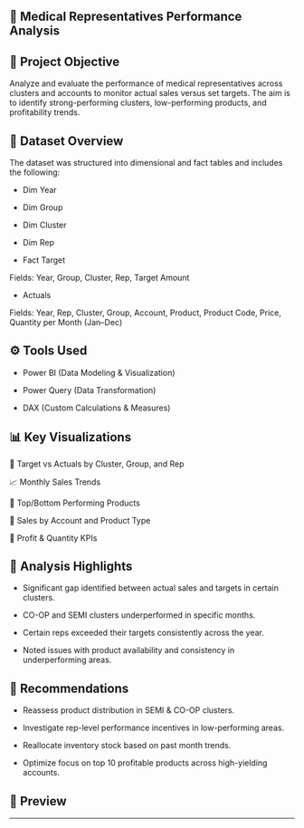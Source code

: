 ## 💊 Medical Representatives Performance Analysis

## 📌 Project Objective
Analyze and evaluate the performance of medical representatives across clusters and accounts to monitor actual sales versus set targets. The aim is to identify strong-performing clusters, low-performing products, and profitability trends.

## 📁 Dataset Overview
The dataset was structured into dimensional and fact tables and includes the following:

- Dim Year

- Dim Group

- Dim Cluster

- Dim Rep

- Fact Target

 Fields: Year, Group, Cluster, Rep, Target Amount

-  Actuals

Fields: Year, Rep, Cluster, Group, Account, Product, Product Code, Price, Quantity per Month (Jan–Dec)

## ⚙️ Tools Used
- Power BI (Data Modeling & Visualization)

- Power Query (Data Transformation)

- DAX (Custom Calculations & Measures)

## 📊 Key Visualizations
💼 Target vs Actuals by Cluster, Group, and Rep

📈 Monthly Sales Trends

📌 Top/Bottom Performing Products

🧊 Sales by Account and Product Type

🧮 Profit & Quantity KPIs


## 🧠 Analysis Highlights
- Significant gap identified between actual sales and targets in certain clusters.

- CO-OP and SEMI clusters underperformed in specific months.

- Certain reps exceeded their targets consistently across the year.

- Noted issues with product availability and consistency in underperforming areas.

## 📌 Recommendations
- Reassess product distribution in SEMI & CO-OP clusters.

- Investigate rep-level performance incentives in low-performing areas.

- Reallocate inventory stock based on past month trends.

- Optimize focus on top 10 profitable products across high-yielding accounts.


## 📸 Preview



---


